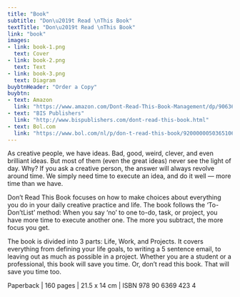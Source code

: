 ```yaml
---
title: "Book"
subtitle: "Don\u2019t Read \nThis Book"
textTitle: "Don\u2019t Read \nThis Book"
link: "book"
images:
- link: book-1.png
  text: Cover
- link: book-2.png
  text: Text
- link: book-3.png
  text: Diagram
buybtnHeader: "Order a Copy"
buybtn:
- text: Amazon
  link: "https://www.amazon.com/Dont-Read-This-Book-Management/dp/9063694237/ref=sr_1_1?ie=UTF8&qid=1475415664&sr=8-1&keywords=donald+roos"
- text: "BIS Publishers"
  link: "http://www.bispublishers.com/dont-read-this-book.html"
- text: Bol.com
  link: "https://www.bol.com/nl/p/don-t-read-this-book/9200000050365106/?suggestionType=typedsearch"
---
```

As creative people, we have ideas. Bad, good, weird, clever, and even brilliant ideas. But most of them (even the great ideas) never see the light of day. Why? If you ask a creative person, the answer will always revolve around time. We simply need time to execute an idea, and do it well — more time than we have.

Don’t Read This Book focuses on how to make choices about everything you do in your daily creative practice and life. The book follows the ‘To-Don’tList’ method: When you say ‘no’ to one to-do, task, or project, you have more time to execute another one. The more you subtract, the more focus you get.

The book is divided into 3 parts: Life, Work, and Projects. It covers everything from defining your life goals, to writing a 5 sentence email, to leaving out as much as possible in a project. Whether you are a student or a professional, this book will save you time. Or, don’t read this book. That will save you time too.

Paperback | 160 pages | 21.5 x 14 cm | ISBN 978 90 6369 423 4 
